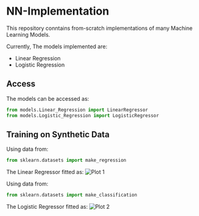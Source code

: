 # NN-Implementation

This repository conntains from-scratch implementations of many Machine Learning Models.

Currently, The models implemented are:
- Linear Regression
- Logistic Regression

## Access
The models can be accessed as:

```python
from models.Linear_Regression import LinearRegressor
from models.Logistic_Regression import LogisticRegressor
```

## Training on Synthetic Data
Using data from:
```python
from sklearn.datasets import make_regression
```
The Linear Regressor fitted as:
![Plot 1](http://example.com/image.jpg)

Using data from:
```python
from sklearn.datasets import make_classification
```
The Logistic Regressor fitted as:
![Plot 2](http://example.com/image.jpg)




